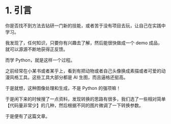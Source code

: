 # 1. 引言

你是否找不到方法去钻研一门新的技能，或者苦于没有项目去玩，让自己在实践中学习。

我发现了，任何知识，只要你有兴趣去了解，然后能很快做成一个 demo 成品，就可以源源不断地获得正反馈。

而学 Python，就是这样一个过程。

之前经常在小某书或者某乎上，看到有把动物或者自己头像换成素描或者可爱的动漫风格工具。这些工具大部分都是 AI 生图，而且逼格还挺高。

于是就想，这种图像处理和生成，不是 Python 的强项嘛！

于是闲下来的时候搜了一点资料，发现转换的思路有很多，我们选了一些相对简单【代码量非常少】的几种，然后根据不同的图片微调了一下转换参数。

于是便有了这篇文章。



